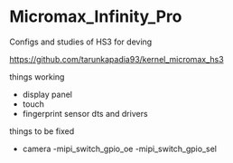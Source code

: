 # Micromax_Infinity_Pro
Configs and studies of HS3 for deving

https://github.com/tarunkapadia93/kernel_micromax_hs3

things working
- display panel
- touch
- fingerprint sensor dts and drivers

things to be fixed
- camera 
  -mipi_switch_gpio_oe
  -mipi_switch_gpio_sel
